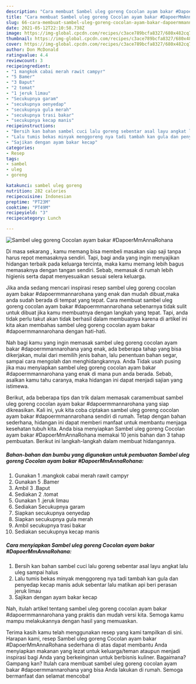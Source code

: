 ```yaml
---
description: "Cara membuat Sambel uleg goreng Cocolan ayam bakar #DapoerMmAnnaRohana Sederhana dan Mudah Dibuat"
title: "Cara membuat Sambel uleg goreng Cocolan ayam bakar #DapoerMmAnnaRohana Sederhana dan Mudah Dibuat"
slug: 66-cara-membuat-sambel-uleg-goreng-cocolan-ayam-bakar-dapoermmannarohana-sederhana-dan-mudah-dibuat
date: 2021-05-12T22:10:58.738Z
image: https://img-global.cpcdn.com/recipes/c3ace789bcfa8327/680x482cq70/sambel-uleg-goreng-cocolan-ayam-bakar-dapoermmannarohana-foto-resep-utama.jpg
thumbnail: https://img-global.cpcdn.com/recipes/c3ace789bcfa8327/680x482cq70/sambel-uleg-goreng-cocolan-ayam-bakar-dapoermmannarohana-foto-resep-utama.jpg
cover: https://img-global.cpcdn.com/recipes/c3ace789bcfa8327/680x482cq70/sambel-uleg-goreng-cocolan-ayam-bakar-dapoermmannarohana-foto-resep-utama.jpg
author: Don McDonald
ratingvalue: 4.4
reviewcount: 3
recipeingredient:
- "1 mangkok cabai merah rawit campyr"
- "5 Bamer"
- "3 Baput"
- "2 tomat"
- "1 jeruk limau"
- "Secukupnya garam"
- "secukupnya oenyedap"
- "secukupnya gula merah"
- "secukupnya trasi bakar"
- "secukupnya kecap manis"
recipeinstructions:
- "Bersih kan bahan sambel cuci lalu goreng sebentar asal layu angkat lalu uleg sampai halus"
- "Lalu tumis bekas minyak menggoreng nya tadi tambah kan gula dan penyedap kecap manis aduk sebentar lalu matikan api beri perasan jeruk limau"
- "Sajikan dengan ayam bakar kecap"
categories:
- Resep
tags:
- sambel
- uleg
- goreng

katakunci: sambel uleg goreng 
nutrition: 282 calories
recipecuisine: Indonesian
preptime: "PT23M"
cooktime: "PT49M"
recipeyield: "3"
recipecategory: Lunch

---
```



![Sambel uleg goreng Cocolan ayam bakar #DapoerMmAnnaRohana](https://img-global.cpcdn.com/recipes/c3ace789bcfa8327/680x482cq70/sambel-uleg-goreng-cocolan-ayam-bakar-dapoermmannarohana-foto-resep-utama.jpg)

Di masa  sekarang , kamu memang bisa membeli masakan siap saji tanpa harus repot memasaknya sendiri. Tapi, bagi anda yang ingin menyajikan hidangan terbaik pada keluarga tercinta, maka kamu memang lebih bagus memasaknya dengan tangan sendiri. Sebab, memasak di rumah lebih higienis serta dapat menyesuaikan sesuai selera keluarga.

Jika anda sedang mencari inspirasi resep sambel uleg goreng cocolan ayam bakar #dapoermmannarohana yang enak dan mudah dibuat,maka anda sudah berada di tempat yang tepat. Cara membuat sambel uleg goreng cocolan ayam bakar #dapoermmannarohana  sebenarnya tidak sulit untuk dibuat jika kamu membuatnya dengan langkah yang tepat. Tapi, anda tidak perlu takut akan tidak berhasil dalam membuatnya 
karena di artikel ini kita akan membahas sambel uleg goreng cocolan ayam bakar #dapoermmannarohana dengan hati-hati.  



Nah bagi kamu yang ingin memasak sambel uleg goreng cocolan ayam bakar #dapoermmannarohana yang enak, ada beberapa tahap yang bisa dikerjakan, mulai dari memilih jenis bahan, lalu penentuan bahan segar, sampai cara mengolah dan menghidangkannya. Anda Tidak usah pusing jika mau menyiapkan sambel uleg goreng cocolan ayam bakar #dapoermmannarohana yang enak di mana pun anda berada. Sebab, asalkan kamu  tahu caranya, maka hidangan ini dapat menjadi sajian yang istimewa.

Berikut, ada beberapa tips dan trik dalam memasak caramembuat sambel uleg goreng cocolan ayam bakar #dapoermmannarohana yang siap dikreasikan. Kali ini, yuk kita coba ciptakan sambel uleg goreng cocolan ayam bakar #dapoermmannarohana sendiri di rumah. Tetap dengan bahan sederhana, hidangan ini dapat memberi manfaat untuk membantu menjaga kesehatan tubuh kita. Anda bisa menyiapkan Sambel uleg goreng Cocolan ayam bakar #DapoerMmAnnaRohana memakai 10 jenis bahan dan 3 tahap pembuatan. Berikut ini langkah-langkah dalam membuat hidangannya.

<!--inarticleads1-->

##### Bahan-bahan dan bumbu yang digunakan untuk pembuatan Sambel uleg goreng Cocolan ayam bakar #DapoerMmAnnaRohana:

1. Gunakan 1 .mangkok cabai merah rawit campyr
1. Gunakan 5 .Bamer
1. Ambil 3 .Baput
1. Sediakan 2 .tomat
1. Gunakan 1 .jeruk limau
1. Sediakan Secukupnya garam
1. Siapkan secukupnya oenyedap
1. Siapkan secukupnya gula merah
1. Ambil secukupnya trasi bakar
1. Sediakan secukupnya kecap manis




<!--inarticleads2-->

##### Cara menyiapkan Sambel uleg goreng Cocolan ayam bakar #DapoerMmAnnaRohana:

1. Bersih kan bahan sambel cuci lalu goreng sebentar asal layu angkat lalu uleg sampai halus
1. Lalu tumis bekas minyak menggoreng nya tadi tambah kan gula dan penyedap kecap manis aduk sebentar lalu matikan api beri perasan jeruk limau
1. Sajikan dengan ayam bakar kecap




Nah, itulah artikel tentang  sambel uleg goreng cocolan ayam bakar #dapoermmannarohana  yang praktis dan mudah versi kita. Semoga kamu mampu melakukannya dengan hasil yang memuaskan. 

Terima kasih kamu telah menggunakan resep yang kami tampilkan di sini. Harapan kami, resep  Sambel uleg goreng Cocolan ayam bakar #DapoerMmAnnaRohana sederhana di atas dapat membantu Anda menyiapkan makanan yang lezat untuk keluarga/teman ataupun menjadi inspirasi bagi Anda yang berkeinginan untuk berbisnis kuliner. Bagaimana? Gampang kan? Itulah cara membuat sambel uleg goreng cocolan ayam bakar #dapoermmannarohana yang bisa Anda lakukan di rumah. Semoga bermanfaat dan selamat mencoba!

